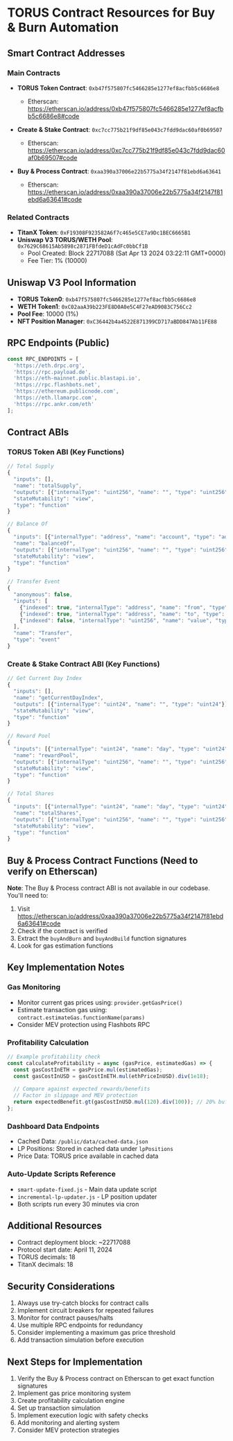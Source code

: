 # TORUS Contract Resources for Buy & Burn Automation

## Smart Contract Addresses

### Main Contracts
- **TORUS Token Contract**: `0xb47f575807fc5466285e1277ef8acfbb5c6686e8`
  - Etherscan: https://etherscan.io/address/0xb47f575807fc5466285e1277ef8acfbb5c6686e8#code
  
- **Create & Stake Contract**: `0xc7cc775b21f9df85e043c7fdd9dac60af0b69507`
  - Etherscan: https://etherscan.io/address/0xc7cc775b21f9df85e043c7fdd9dac60af0b69507#code
  
- **Buy & Process Contract**: `0xaa390a37006e22b5775a34f2147f81ebd6a63641`
  - Etherscan: https://etherscan.io/address/0xaa390a37006e22b5775a34f2147f81ebd6a63641#code

### Related Contracts
- **TitanX Token**: `0xF19308F923582A6f7c465e5CE7a9Dc1BEC6665B1`
- **Uniswap V3 TORUS/WETH Pool**: `0x7629C68615Ab5898c2871FBfdeD1cAdFc0bbCf1B`
  - Pool Created: Block 22717088 (Sat Apr 13 2024 03:22:11 GMT+0000)
  - Fee Tier: 1% (10000)

## Uniswap V3 Pool Information
- **TORUS Token0**: `0xb47f575807fc5466285e1277ef8acfbb5c6686e8`
- **WETH Token1**: `0xC02aaA39b223FE8D0A0e5C4F27eAD9083C756Cc2`
- **Pool Fee**: 10000 (1%)
- **NFT Position Manager**: `0xC36442b4a4522E871399CD717aBDD847Ab11FE88`

## RPC Endpoints (Public)
```javascript
const RPC_ENDPOINTS = [
  'https://eth.drpc.org',
  'https://rpc.payload.de',
  'https://eth-mainnet.public.blastapi.io',
  'https://rpc.flashbots.net',
  'https://ethereum.publicnode.com',
  'https://eth.llamarpc.com',
  'https://rpc.ankr.com/eth'
];
```

## Contract ABIs

### TORUS Token ABI (Key Functions)
```javascript
// Total Supply
{
  "inputs": [],
  "name": "totalSupply",
  "outputs": [{"internalType": "uint256", "name": "", "type": "uint256"}],
  "stateMutability": "view",
  "type": "function"
}

// Balance Of
{
  "inputs": [{"internalType": "address", "name": "account", "type": "address"}],
  "name": "balanceOf",
  "outputs": [{"internalType": "uint256", "name": "", "type": "uint256"}],
  "stateMutability": "view",
  "type": "function"
}

// Transfer Event
{
  "anonymous": false,
  "inputs": [
    {"indexed": true, "internalType": "address", "name": "from", "type": "address"},
    {"indexed": true, "internalType": "address", "name": "to", "type": "address"},
    {"indexed": false, "internalType": "uint256", "name": "value", "type": "uint256"}
  ],
  "name": "Transfer",
  "type": "event"
}
```

### Create & Stake Contract ABI (Key Functions)
```javascript
// Get Current Day Index
{
  "inputs": [],
  "name": "getCurrentDayIndex",
  "outputs": [{"internalType": "uint24", "name": "", "type": "uint24"}],
  "stateMutability": "view",
  "type": "function"
}

// Reward Pool
{
  "inputs": [{"internalType": "uint24", "name": "day", "type": "uint24"}],
  "name": "rewardPool",
  "outputs": [{"internalType": "uint256", "name": "", "type": "uint256"}],
  "stateMutability": "view",
  "type": "function"
}

// Total Shares
{
  "inputs": [{"internalType": "uint24", "name": "day", "type": "uint24"}],
  "name": "totalShares",
  "outputs": [{"internalType": "uint256", "name": "", "type": "uint256"}],
  "stateMutability": "view",
  "type": "function"
}
```

## Buy & Process Contract Functions (Need to verify on Etherscan)
**Note**: The Buy & Process contract ABI is not available in our codebase. You'll need to:
1. Visit https://etherscan.io/address/0xaa390a37006e22b5775a34f2147f81ebd6a63641#code
2. Check if the contract is verified
3. Extract the `buyAndBurn` and `buyAndBuild` function signatures
4. Look for gas estimation functions

## Key Implementation Notes

### Gas Monitoring
- Monitor current gas prices using: `provider.getGasPrice()`
- Estimate transaction gas using: `contract.estimateGas.functionName(params)`
- Consider MEV protection using Flashbots RPC

### Profitability Calculation
```javascript
// Example profitability check
const calculateProfitability = async (gasPrice, estimatedGas) => {
  const gasCostInETH = gasPrice.mul(estimatedGas);
  const gasCostInUSD = gasCostInETH.mul(ethPriceInUSD).div(1e18);
  
  // Compare against expected rewards/benefits
  // Factor in slippage and MEV protection
  return expectedBenefit.gt(gasCostInUSD.mul(120).div(100)); // 20% buffer
};
```

### Dashboard Data Endpoints
- Cached Data: `/public/data/cached-data.json`
- LP Positions: Stored in cached data under `lpPositions`
- Price Data: TORUS price available in cached data

### Auto-Update Scripts Reference
- `smart-update-fixed.js` - Main data update script
- `incremental-lp-updater.js` - LP position updater
- Both scripts run every 30 minutes via cron

## Additional Resources
- Contract deployment block: ~22717088
- Protocol start date: April 11, 2024
- TORUS decimals: 18
- TitanX decimals: 18

## Security Considerations
1. Always use try-catch blocks for contract calls
2. Implement circuit breakers for repeated failures
3. Monitor for contract pauses/halts
4. Use multiple RPC endpoints for redundancy
5. Consider implementing a maximum gas price threshold
6. Add transaction simulation before execution

## Next Steps for Implementation
1. Verify the Buy & Process contract on Etherscan to get exact function signatures
2. Implement gas price monitoring system
3. Create profitability calculation engine
4. Set up transaction simulation
5. Implement execution logic with safety checks
6. Add monitoring and alerting system
7. Consider MEV protection strategies